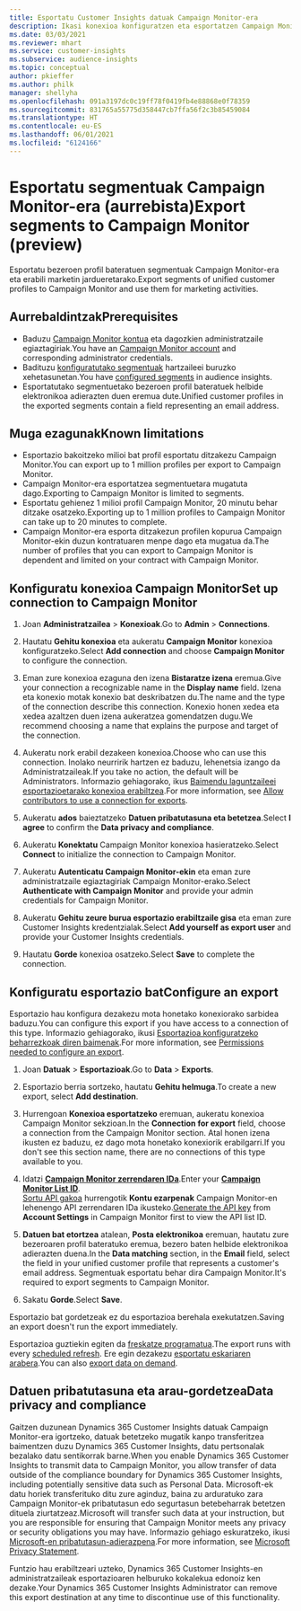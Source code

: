 ```yaml
---
title: Esportatu Customer Insights datuak Campaign Monitor-era
description: Ikasi konexioa konfiguratzen eta esportatzen Campaign Monitor.
ms.date: 03/03/2021
ms.reviewer: mhart
ms.service: customer-insights
ms.subservice: audience-insights
ms.topic: conceptual
author: pkieffer
ms.author: philk
manager: shellyha
ms.openlocfilehash: 091a3197dc0c19ff78f0419fb4e88868e0f78359
ms.sourcegitcommit: 831765a55775d358447cb7ffa56f2c3b85459084
ms.translationtype: HT
ms.contentlocale: eu-ES
ms.lasthandoff: 06/01/2021
ms.locfileid: "6124166"
---
```

# <a name="export-segments-to-campaign-monitor-preview"></a><span data-ttu-id="39ed6-103">Esportatu segmentuak Campaign Monitor-era (aurrebista)</span><span class="sxs-lookup"><span data-stu-id="39ed6-103">Export segments to Campaign Monitor (preview)</span></span>

<span data-ttu-id="39ed6-104">Esportatu bezeroen profil bateratuen segmentuak Campaign Monitor-era eta erabili marketin jardueretarako.</span><span class="sxs-lookup"><span data-stu-id="39ed6-104">Export segments of unified customer profiles to Campaign Monitor and use them for marketing activities.</span></span>

## <a name="prerequisites"></a><span data-ttu-id="39ed6-105">Aurrebaldintzak</span><span class="sxs-lookup"><span data-stu-id="39ed6-105">Prerequisites</span></span>

-   <span data-ttu-id="39ed6-106">Baduzu [Campaign Monitor kontua](https://www.campaignmonitor.com/) eta dagozkien administratzaile egiaztagiriak.</span><span class="sxs-lookup"><span data-stu-id="39ed6-106">You have an [Campaign Monitor account](https://www.campaignmonitor.com/) and corresponding administrator credentials.</span></span>
-   <span data-ttu-id="39ed6-107">Badituzu [konfiguratutako segmentuak](segments.md) hartzaileei buruzko xehetasunetan.</span><span class="sxs-lookup"><span data-stu-id="39ed6-107">You have [configured segments](segments.md) in audience insights.</span></span>
-   <span data-ttu-id="39ed6-108">Esportatutako segmentuetako bezeroen profil bateratuek helbide elektronikoa adierazten duen eremua dute.</span><span class="sxs-lookup"><span data-stu-id="39ed6-108">Unified customer profiles in the exported segments contain a field representing an email address.</span></span>

## <a name="known-limitations"></a><span data-ttu-id="39ed6-109">Muga ezagunak</span><span class="sxs-lookup"><span data-stu-id="39ed6-109">Known limitations</span></span>

- <span data-ttu-id="39ed6-110">Esportazio bakoitzeko milioi bat profil esportatu ditzakezu Campaign Monitor.</span><span class="sxs-lookup"><span data-stu-id="39ed6-110">You can export up to 1 million profiles per export to Campaign Monitor.</span></span>
- <span data-ttu-id="39ed6-111">Campaign Monitor-era esportatzea segmentuetara mugatuta dago.</span><span class="sxs-lookup"><span data-stu-id="39ed6-111">Exporting to Campaign Monitor is limited to segments.</span></span>
- <span data-ttu-id="39ed6-112">Esportatu gehienez 1 milioi profil Campaign Monitor, 20 minutu behar ditzake osatzeko.</span><span class="sxs-lookup"><span data-stu-id="39ed6-112">Exporting up to 1 million profiles to Campaign Monitor can take up to 20 minutes to complete.</span></span> 
- <span data-ttu-id="39ed6-113">Campaign Monitor-era esporta ditzakezun profilen kopurua Campaign Monitor-ekin duzun kontratuaren menpe dago eta mugatua da.</span><span class="sxs-lookup"><span data-stu-id="39ed6-113">The number of profiles that you can export to Campaign Monitor is dependent and limited on your contract with Campaign Monitor.</span></span>

## <a name="set-up-connection-to-campaign-monitor"></a><span data-ttu-id="39ed6-114">Konfiguratu konexioa Campaign Monitor</span><span class="sxs-lookup"><span data-stu-id="39ed6-114">Set up connection to Campaign Monitor</span></span>

1. <span data-ttu-id="39ed6-115">Joan **Administratzailea** > **Konexioak**.</span><span class="sxs-lookup"><span data-stu-id="39ed6-115">Go to **Admin** > **Connections**.</span></span>

1. <span data-ttu-id="39ed6-116">Hautatu **Gehitu konexioa** eta aukeratu **Campaign Monitor** konexioa konfiguratzeko.</span><span class="sxs-lookup"><span data-stu-id="39ed6-116">Select **Add connection** and choose **Campaign Monitor** to configure the connection.</span></span>

1. <span data-ttu-id="39ed6-117">Eman zure konexioa ezaguna den izena **Bistaratze izena** eremua.</span><span class="sxs-lookup"><span data-stu-id="39ed6-117">Give your connection a recognizable name in the **Display name** field.</span></span> <span data-ttu-id="39ed6-118">Izena eta konexio motak konexio bat deskribatzen du.</span><span class="sxs-lookup"><span data-stu-id="39ed6-118">The name and the type of the connection describe this connection.</span></span> <span data-ttu-id="39ed6-119">Konexio honen xedea eta xedea azaltzen duen izena aukeratzea gomendatzen dugu.</span><span class="sxs-lookup"><span data-stu-id="39ed6-119">We recommend choosing a name that explains the purpose and target of the connection.</span></span>

1. <span data-ttu-id="39ed6-120">Aukeratu nork erabil dezakeen konexioa.</span><span class="sxs-lookup"><span data-stu-id="39ed6-120">Choose who can use this connection.</span></span> <span data-ttu-id="39ed6-121">Inolako neurririk hartzen ez baduzu, lehenetsia izango da Administratzaileak.</span><span class="sxs-lookup"><span data-stu-id="39ed6-121">If you take no action, the default will be Administrators.</span></span> <span data-ttu-id="39ed6-122">Informazio gehiagorako, ikus [Baimendu laguntzaileei esportazioetarako konexioa erabiltzea](connections.md#allow-contributors-to-use-a-connection-for-exports).</span><span class="sxs-lookup"><span data-stu-id="39ed6-122">For more information, see [Allow contributors to use a connection for exports](connections.md#allow-contributors-to-use-a-connection-for-exports).</span></span>

1. <span data-ttu-id="39ed6-123">Aukeratu **ados** baieztatzeko **Datuen pribatutasuna eta betetzea**.</span><span class="sxs-lookup"><span data-stu-id="39ed6-123">Select **I agree** to confirm the **Data privacy and compliance**.</span></span>

1. <span data-ttu-id="39ed6-124">Aukeratu **Konektatu** Campaign Monitor konexioa hasieratzeko.</span><span class="sxs-lookup"><span data-stu-id="39ed6-124">Select **Connect** to initialize the connection to Campaign Monitor.</span></span>

1. <span data-ttu-id="39ed6-125">Aukeratu **Autenticatu Campaign Monitor-ekin** eta eman zure administratzaile egiaztagiriak Campaign Monitor-erako.</span><span class="sxs-lookup"><span data-stu-id="39ed6-125">Select **Authenticate with Campaign Monitor** and provide your admin credentials for Campaign Monitor.</span></span>

1. <span data-ttu-id="39ed6-126">Aukeratu **Gehitu zeure burua esportazio erabiltzaile gisa** eta eman zure Customer Insights kredentzialak.</span><span class="sxs-lookup"><span data-stu-id="39ed6-126">Select **Add yourself as export user** and provide your Customer Insights credentials.</span></span>

1. <span data-ttu-id="39ed6-127">Hautatu **Gorde** konexioa osatzeko.</span><span class="sxs-lookup"><span data-stu-id="39ed6-127">Select **Save** to complete the connection.</span></span>

## <a name="configure-an-export"></a><span data-ttu-id="39ed6-128">Konfiguratu esportazio bat</span><span class="sxs-lookup"><span data-stu-id="39ed6-128">Configure an export</span></span>

<span data-ttu-id="39ed6-129">Esportazio hau konfigura dezakezu mota honetako konexiorako sarbidea baduzu.</span><span class="sxs-lookup"><span data-stu-id="39ed6-129">You can configure this export if you have access to a connection of this type.</span></span> <span data-ttu-id="39ed6-130">Informazio gehiagorako, ikusi [Esportazioa konfiguratzeko beharrezkoak diren baimenak](export-destinations.md#set-up-a-new-export).</span><span class="sxs-lookup"><span data-stu-id="39ed6-130">For more information, see [Permissions needed to configure an export](export-destinations.md#set-up-a-new-export).</span></span>

1. <span data-ttu-id="39ed6-131">Joan **Datuak** > **Esportazioak**.</span><span class="sxs-lookup"><span data-stu-id="39ed6-131">Go to **Data** > **Exports**.</span></span>

1. <span data-ttu-id="39ed6-132">Esportazio berria sortzeko, hautatu **Gehitu helmuga**.</span><span class="sxs-lookup"><span data-stu-id="39ed6-132">To create a new export, select **Add destination**.</span></span>

1. <span data-ttu-id="39ed6-133">Hurrengoan **Konexioa esportatzeko** eremuan, aukeratu konexioa Campaign Monitor sekzioan.</span><span class="sxs-lookup"><span data-stu-id="39ed6-133">In the **Connection for export** field, choose a connection from the Campaign Monitor section.</span></span> <span data-ttu-id="39ed6-134">Atal honen izena ikusten ez baduzu, ez dago mota honetako konexiorik erabilgarri.</span><span class="sxs-lookup"><span data-stu-id="39ed6-134">If you don't see this section name, there are no connections of this type available to you.</span></span>

1. <span data-ttu-id="39ed6-135">Idatzi [**Campaign Monitor zerrendaren IDa**](https://www.campaignmonitor.com/api/getting-started/#your-list-id).</span><span class="sxs-lookup"><span data-stu-id="39ed6-135">Enter your [**Campaign Monitor List ID**](https://www.campaignmonitor.com/api/getting-started/#your-list-id).</span></span>    
   <span data-ttu-id="39ed6-136">[Sortu API gakoa](https://www.campaignmonitor.com/api/getting-started/) hurrengotik **Kontu ezarpenak** Campaign Monitor-en lehenengo API zerrendaren IDa ikusteko.</span><span class="sxs-lookup"><span data-stu-id="39ed6-136">[Generate the API key](https://www.campaignmonitor.com/api/getting-started/) from **Account Settings** in Campaign Monitor first to view the API list ID.</span></span>  

3. <span data-ttu-id="39ed6-137">**Datuen bat etortzea** atalean, **Posta elektronikoa** eremuan, hautatu zure bezeroaren profil bateratuko eremua, bezero baten helbide elektronikoa adierazten duena.</span><span class="sxs-lookup"><span data-stu-id="39ed6-137">In the **Data matching** section, in the **Email** field, select the field in your unified customer profile that represents a customer's email address.</span></span> <span data-ttu-id="39ed6-138">Segmentuak esportatu behar dira Campaign Monitor.</span><span class="sxs-lookup"><span data-stu-id="39ed6-138">It's required to export segments to Campaign Monitor.</span></span>

1. <span data-ttu-id="39ed6-139">Sakatu **Gorde**.</span><span class="sxs-lookup"><span data-stu-id="39ed6-139">Select **Save**.</span></span>

<span data-ttu-id="39ed6-140">Esportazio bat gordetzeak ez du esportazioa berehala exekutatzen.</span><span class="sxs-lookup"><span data-stu-id="39ed6-140">Saving an export doesn't run the export immediately.</span></span>

<span data-ttu-id="39ed6-141">Esportazioa guztiekin egiten da [freskatze programatua](system.md#schedule-tab).</span><span class="sxs-lookup"><span data-stu-id="39ed6-141">The export runs with every [scheduled refresh](system.md#schedule-tab).</span></span> <span data-ttu-id="39ed6-142">Ere egin dezakezu [esportatu eskariaren arabera](export-destinations.md#run-exports-on-demand).</span><span class="sxs-lookup"><span data-stu-id="39ed6-142">You can also [export data on demand](export-destinations.md#run-exports-on-demand).</span></span> 


## <a name="data-privacy-and-compliance"></a><span data-ttu-id="39ed6-143">Datuen pribatutasuna eta arau-gordetzea</span><span class="sxs-lookup"><span data-stu-id="39ed6-143">Data privacy and compliance</span></span>

<span data-ttu-id="39ed6-144">Gaitzen duzunean Dynamics 365 Customer Insights datuak Campaign Monitor-era igortzeko, datuak betetzeko mugatik kanpo transferitzea baimentzen duzu Dynamics 365 Customer Insights, datu pertsonalak bezalako datu sentikorrak barne.</span><span class="sxs-lookup"><span data-stu-id="39ed6-144">When you enable Dynamics 365 Customer Insights to transmit data to Campaign Monitor, you allow transfer of data outside of the compliance boundary for Dynamics 365 Customer Insights, including potentially sensitive data such as Personal Data.</span></span> <span data-ttu-id="39ed6-145">Microsoft-ek datu horiek transferituko ditu zure aginduz, baina zu arduratuko zara Campaign Monitor-ek pribatutasun edo segurtasun betebeharrak betetzen dituela ziurtatzeaz.</span><span class="sxs-lookup"><span data-stu-id="39ed6-145">Microsoft will transfer such data at your instruction, but you are responsible for ensuring that Campaign Monitor meets any privacy or security obligations you may have.</span></span> <span data-ttu-id="39ed6-146">Informazio gehiago eskuratzeko, ikusi [Microsoft-en pribatutasun-adierazpena](https://go.microsoft.com/fwlink/?linkid=396732).</span><span class="sxs-lookup"><span data-stu-id="39ed6-146">For more information, see [Microsoft Privacy Statement](https://go.microsoft.com/fwlink/?linkid=396732).</span></span>

<span data-ttu-id="39ed6-147">Funtzio hau erabiltzeari uzteko, Dynamics 365 Customer Insights-en administratzaileak esportazioaren helburuko kokalekua edonoiz ken dezake.</span><span class="sxs-lookup"><span data-stu-id="39ed6-147">Your Dynamics 365 Customer Insights Administrator can remove this export destination at any time to discontinue use of this functionality.</span></span>

